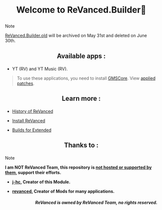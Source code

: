# <p align="center"> Welcome to ReVanced.Builder🔧

> [!NOTE]
> [ReVanced.Builder.old](https://github.com/Kevinr99089/ReVanced.Builder.old) will be archived on May 31st and deleted on June 30th.

## <p align="center"> Available apps :
- YT (RV) and YT Music (RV).
> To use these applications, you need to install [GMSCore](https://github.com/ReVanced/GmsCore/releases/latest). View [applied patches](https://github.com/kevinr99089/ReVanced.Builder/blob/main/config.toml).

## <p align="center"> Learn more :
- [History of ReVanced](https://github.com/kevinr99089/ReVanced.Builder/blob/main/history.md)

- [Install ReVanced](https://github.com/kevinr99089/ReVanced.Builder/blob/main/install.md)

- [Builds for Extended](https://github.com/Kevinr99089/Extended.Builder)

## <p align="center"> Thanks to :
> [!NOTE]
> **I am NOT ReVanced Team, this repository is [not hosted or supported by them](https://github.com/kevinr99089/ReVanced.Builder/blob/main/history.md#-warning-), support their efforts.**
- **[j-hc](https://github.com/j-hc), Creator of this Module.**

- **[revanced](https://github.com/ReVanced), Creator of Mods for many applications.**
  
##### <p align="right"> **ReVanced is owned by ReVanced Team, no rights reserved.**
